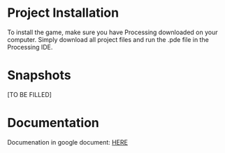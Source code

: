 # Project Installation 
To install the game, make sure you have Processing downloaded on your computer. Simply download all project files and run the .pde file in the Processing IDE. 

# Snapshots 
[TO BE FILLED] 

# Documentation 
Documenation in google document: [HERE](https://docs.google.com/document/d/1qmW7YT-PaAwvy0ToLdwqr7YJ7Sde7eVS64WWtuWrQlc/edit) 
